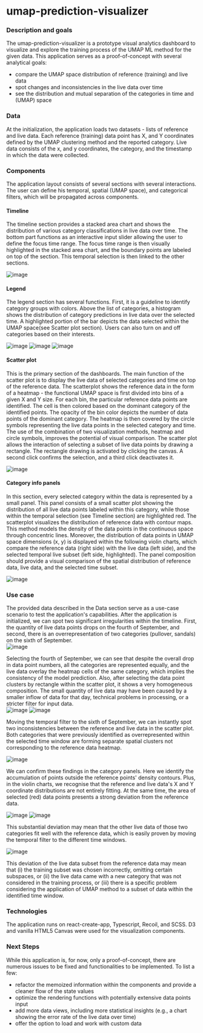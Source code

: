# umap-prediction-visualizer


### Description and goals
The umap-prediction-visualizer is a prototype visual analytics dashboard to visualize and explore the training process of the UMAP ML method for the given data. This application serves as a proof-of-concept with several analytical goals:
 - compare the UMAP space distribution of reference (training) and live data
 - spot changes and inconsistencies in the live data over time
 - see the distribution and mutual separation of the categories in time and (UMAP) space
 
 
### Data
At the initialization, the application loads two datasets - lists of reference and live data. Each reference (training) data point has X, and Y coordinates defined by the UMAP clustering method and the reported category. Live data consists of the x, and y coordinates, the category, and the timestamp in which the data were collected.    


### Components
The application layout consists of several sections with several interactions. The user can define his temporal, spatial (UMAP space), and categorical filters, which will be propagated across components.


#### Timeline
The timeline section provides a stacked area chart and shows the distribution of various category classifications in live data over time. The bottom part functions as an interactive input slider allowing the user to define the focus time range. The focus time range is then visually highlighted in the stacked area chart, and the boundary points are labeled on top of the section. This temporal selection is then linked to the other sections.

![image](https://user-images.githubusercontent.com/12932677/215913009-98f5a37f-b1ab-4f63-a360-b8968a034218.png)

#### Legend
The legend section has several functions. First, it is a guideline to identify category groups with colors. Above the list of categories, a histogram shows the distribution of category predictions in live data over the selected time. A highlighted portion of the bar depicts the data selected within the UMAP space(see Scatter plot section). Users can also turn on and off categories based on their interests.  

![image](https://user-images.githubusercontent.com/12932677/215913482-79a2f9eb-d79d-411e-a342-51d024c366a4.png)
![image](https://user-images.githubusercontent.com/12932677/215913528-6081b0f7-0f34-4b57-9cbc-34ab922577c2.png)
![image](https://user-images.githubusercontent.com/12932677/215913566-612abccd-9096-4029-ae30-631912642297.png)


#### Scatter plot
This is the primary section of the dashboards. The main function of the scatter plot is to display the live data of selected categories and time on top of the reference data. The scatterplot shows the reference data in the form of a heatmap - the functional UMAP space is first divided into bins of a given X and Y size. For each bin, the particular reference data points are identified. The cell is then colored based on the dominant category of the identified points. The opacity of the bin color depicts the number of data points of the dominant category. The heatmap is then covered by the circle symbols representing the live data points in the selected category and time. The use of the combination of two visualization methods, heatmap and circle symbols, improves the potential of visual comparison.
The scatter plot allows the interaction of selecting a subset of live data points by drawing a rectangle. The rectangle drawing is activated by clicking the canvas. A second click confirms the selection, and a third click deactivates it.

![image](https://user-images.githubusercontent.com/12932677/215915379-b052927b-0943-426a-8530-e0e6c2b143d7.png)


#### Category info panels
In this section, every selected category within the data is represented by a small panel. This panel consists of a small scatter plot showing the distribution of all live data points labeled within this category, while those within the temporal selection (see Timeline section) are highlighted red. The scatterplot visualizes the distribution of reference data with contour maps. This method models the density of the data points in the continuous space through concentric lines. Moreover, the distribution of data points in UMAP space dimensions (x, y) is displayed within the following violin charts, which compare the reference data (right side) with the live data (left side), and the selected temporal live subset (left side, highlighted). The panel composition should provide a visual comparison of the spatial distribution of reference data, live data, and the selected time subset.     

![image](https://user-images.githubusercontent.com/12932677/215917565-272dc2fa-74fe-4a48-b33a-00695c1ff77b.png)


### Use case
The provided data described in the Data section serve as a use-case scenario to test the application's capabilities. After the application is initialized, we can spot two significant irregularities within the timeline. First, the quantity of live data points drops on the fourth of September, and second, there is an overrepresentation of two categories (pullover, sandals) on the sixth of September.    
![image](https://user-images.githubusercontent.com/12932677/215922545-3932ed70-938e-4f43-b428-7876db712817.png)

Selecting the fourth of September, we can see that despite the overall drop in data point numbers, all the categories are represented equally, and the live data overlay the heatmap cells of the same category, which implies the consistency of the model prediction. Also, after selecting the data point clusters by rectangle within the scatter plot, it shows a very homogeneous composition. The small quantity of live data may have been caused by a smaller inflow of data for that day, technical problems in processing, or a stricter filter for input data.  
![image](https://user-images.githubusercontent.com/12932677/215922673-7f0b3ffb-f4db-49db-8e9b-461f72f6dd6b.png)
![image](https://user-images.githubusercontent.com/12932677/215922825-555ff13f-7f16-4535-957e-559582778309.png)

Moving the temporal filter to the sixth of September, we can instantly spot two inconsistencies between the reference and live data in the scatter plot. Both categories that were previously identified as overrepresented within the selected time window are forming separate spatial clusters not corresponding to the reference data heatmap.

![image](https://user-images.githubusercontent.com/12932677/215923383-fc29a513-95a9-47f0-8157-7524697b782a.png)

We can confirm these findings in the category panels. Here we identify the accumulation of points outside the reference points' density contours. Plus, in the violin charts, we recognise that the reference and live data's X and Y coordinate distributions are not entirely fitting. At the same time, the area of selected (red) data points presents a strong deviation from the reference data.   

![image](https://user-images.githubusercontent.com/12932677/215924315-f497ca8f-4951-4db8-9072-80f5a1da7fcd.png)
![image](https://user-images.githubusercontent.com/12932677/215923959-722fda02-6256-48ce-8854-4822b254b27e.png)

This substantial deviation may mean that the other live data of those two categories fit well with the reference data, which is easily proven by moving the temporal filter to the different time windows. 

![image](https://user-images.githubusercontent.com/12932677/215925304-80a2c805-cb9b-4c7a-b8d7-cd708e4b0697.png)


This deviation of the live data subset from the reference data may mean that (i) the training subset was chosen incorrectly, omitting certain subspaces, or (ii) the live data came with a new category that was not considered in the training process, or (iii) there is a specific problem considering the application of UMAP method to a subset of data within the identified time window.

### Technologies
The application runs on react-create-app, Typescript, Recoil, and SCSS. D3 and vanilla HTML5 Canvas were used for the visualization components.

### Next Steps
While this application is, for now, only a proof-of-concept, there are numerous issues to be fixed and functionalities to be implemented. To list a few: 
 - refactor the memoized information within the components and provide a cleaner flow of the state values
 - optimize the rendering functions with potentially extensive data points input
 - add more data views, including more statistical insights (e.g., a chart showing the error rate of the live data over time)
 - offer the option to load and work with custom data
